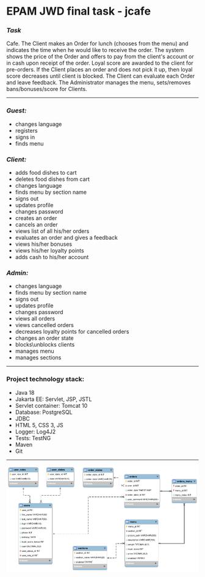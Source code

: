 # EPAM JWD final task - jcafe
### *Task*
Cafe. The Client makes an Order for lunch (chooses from the menu) and indicates the time when he would like to receive the order. The system shows the price of the Order and offers to pay from the client's account or in cash upon receipt of the order. Loyal score are awarded to the client for pre-orders. If the Client places an order and does not pick it up, then loyal score decreases until client is blocked. The Client can evaluate each Order and leave feedback. The Administrator manages the menu, sets/removes bans/bonuses/score for Clients.
***
### *Guest:*
- changes language
- registers
- signs in
- finds menu

### *Client:*
- adds food dishes to cart
- deletes food dishes from cart
- changes language
- finds menu by section name
- signs out
- updates profile
- changes password
- creates an order
- cancels an order
- views list of all his/her orders
- evaluates an order and gives a feedback
- views his/her bonuses
- views his/her loyalty points
- adds cash to his/her account

### *Admin:*
- changes language
- finds menu by section name
- signs out
- updates profile
- changes password
- views all orders
- views cancelled orders
- decreases loyalty points for cancelled orders
- changes an order state
- blocks\unblocks clients
- manages menu
- manages sections
***
### Project technology stack:
- Java 18
- Jakarta EE: Servlet, JSP, JSTL
- Servlet container: Tomcat 10
- Database: PostgreSQL
- JDBC
- HTML 5, CSS 3, JS
- Logger: Log4J2
- Tests: TestNG
- Maven
- Git
***
![Database diagram](https://github.com/gibbonsite/jcafe/blob/master/jcafeDb.png)
